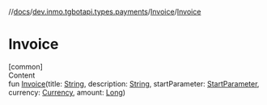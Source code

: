//[docs](../../../index.md)/[dev.inmo.tgbotapi.types.payments](../index.md)/[Invoice](index.md)/[Invoice](-invoice.md)



# Invoice  
[common]  
Content  
fun [Invoice](-invoice.md)(title: [String](https://kotlinlang.org/api/latest/jvm/stdlib/kotlin/-string/index.html), description: [String](https://kotlinlang.org/api/latest/jvm/stdlib/kotlin/-string/index.html), startParameter: [StartParameter](../../dev.inmo.tgbotapi.types/index.md#%5Bdev.inmo.tgbotapi.types%2FStartParameter%2F%2F%2FPointingToDeclaration%2F%5D%2FClasslikes%2F625018081), currency: [Currency](../../dev.inmo.tgbotapi.types.payments.abstracts/index.md#%5Bdev.inmo.tgbotapi.types.payments.abstracts%2FCurrency%2F%2F%2FPointingToDeclaration%2F%5D%2FClasslikes%2F625018081), amount: [Long](https://kotlinlang.org/api/latest/jvm/stdlib/kotlin/-long/index.html))  



